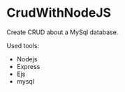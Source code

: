 # CrudWithNodeJS
Create CRUD about a MySql database.   

Used tools:   
  - Nodejs  
  - Express  
  - Ejs 
  - mysql 
